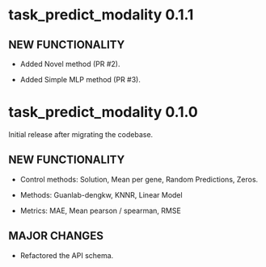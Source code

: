 # task_predict_modality 0.1.1

## NEW FUNCTIONALITY

* Added Novel method (PR #2).

* Added Simple MLP method (PR #3).

# task_predict_modality 0.1.0

Initial release after migrating the codebase.

## NEW FUNCTIONALITY

* Control methods: Solution, Mean per gene, Random Predictions, Zeros.

* Methods: Guanlab-dengkw, KNNR, Linear Model

* Metrics: MAE, Mean pearson / spearman, RMSE

## MAJOR CHANGES

* Refactored the API schema.
